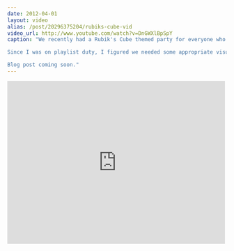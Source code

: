 ```yaml
---
date: 2012-04-01
layout: video
alias: /post/20296375204/rubiks-cube-vid
video_url: http://www.youtube.com/watch?v=DnGWXlBpSpY
caption: "We recently had a Rubik's Cube themed party for everyone who has been helping out at [TechCube](http&#58;//techcube-ed.tumblr.com/).

Since I was on playlist duty, I figured we needed some appropriate visuals and whipped up a little visualizer that responds to the music in Processing. Particularly cool was that since it was projected onto the ceiling it could be seen from the street below.

Blog post coming soon."
---
```


<iframe width="500" height="374" src="http://www.youtube.com/embed/DnGWXlBpSpY?wmode=transparent&autohide=1&egm=0&hd=1&iv_load_policy=3&modestbranding=1&rel=0&showinfo=0&showsearch=0" frameborder="0" allowfullscreen></iframe>
